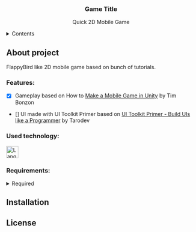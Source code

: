 <!--
<p align="center">
  <img width="64" alt="Game Icon" src="path/icon.svg">
</p>
-->
<h3 align="center">Game Title</h3>
<p align="center">Quick 2D Mobile Game</p>

<details>
  <summary>Contents</summary>
  <ol>
    <li><a href="#About-project">About project</a></li>
    <ul>
      <li><a href="#Features">Features</a></li>
      <li><a href="#Used-technology">Used technology</a></li>
      <li><a href="#Requirements">Requirements</a></li>
    </ul>
    <li><a href="#Installation">Installation</a></li>
    <li><a href="#License">License</a></li>
  </ol>
</details>


## About project
<!--
<p align="center">
  <img width="30%" alt="gameplay screenshot" src="Screenshots/screnshoot.jpg">
</p>
-->
FlappyBird like 2D mobile game based on bunch of tutorials.



### Features:
- [x] Gameplay based on How to [Make a Mobile Game in Unity](https://gamedevacademy.org/unity-mobile-game-tutorial/) by Tim Bonzon
- [] UI made with UI Toolkit Primer based on [UI Toolkit Primer - Build UIs like a Programmer](https://youtu.be/I1JcytXwXM4?si=II2DDdxUboEF4d-D) by Tarodev

### Used technology:
<p>
  <a href="https://skillicons.dev">
    <img height="32" align="center" alt="Languages" src="https://skillicons.dev/icons?i=unity,cs,dotnet,visualstudio" />
  </a>
</p>


### Requirements:
<details>
  <summary>Required</summary>
  <table>
  <tr>
    <th>Required OS</th>
    <td>Android x and up</td>
  </tr>
  <tr>
    <th>Download size</th>
    <td>x MB</td>
  </tr>
  <tr>
    <th>Storage</th>
    <td>x GB available space</td>
  </tr>
  <tr>
    <th>Memory</th>
    <td>x GB RAM</td>
  </tr>
  <tr>
    <th>App permissions</th>
    <td>
      have full network access <br>
    </td>
  </tr>
  </table>
</details>


## Installation


## License
